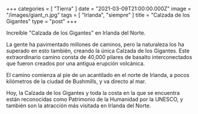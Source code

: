 +++
categories = [ "Tierra" ]
date = "2021-03-09T21:00:00.000Z"
image = "/images/giant_n.jpg"
tags = [ "Irlanda", "siempre" ]
title = "Calzada de los Gigantes"
type = "post"
+++

Increíble "Calzada de los Gigantes" en Irlanda del Norte.

La gente ha pavimentado millones de caminos, pero la naturaleza los ha superado en esto también, creando la única Calzada de los Gigantes. Este extraordinario camino consta de 40,000 pilares de basalto interconectados que fueron creados por una antigua erupción volcánica.

El camino comienza al pie de un acantilado en el norte de Irlanda, a pocos kilómetros de la ciudad de Bushmills, y va directo al mar.

Hoy, la Calzada de los Gigantes y toda la costa en la que se encuentra están reconocidas como Patrimonio de la Humanidad por la UNESCO, y también son la atracción más visitada en Irlanda del Norte.
